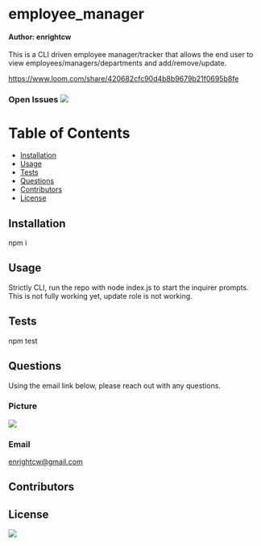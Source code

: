 
# employee_manager
#### Author: enrightcw

This is a CLI driven employee manager/tracker that allows the end user to view employees/managers/departments and add/remove/update.

https://www.loom.com/share/420682cfc90d4b8b9679b21f0695b8fe

### Open Issues <img src= "https://img.shields.io/github/issues/enrightcw/employee_manager">

# Table of Contents
* [Installation](#installation)
* [Usage](#usage)
* [Tests](#tests)
* [Questions](#questions)
* [Contributors](#contributors)
* [License](#license)

## Installation

npm i

## Usage

Strictly CLI, run the repo with node index.js to start the inquirer prompts.  This is not fully working yet, update role is not working.

## Tests

npm test

## Questions

Using the email link below, please reach out with any questions.

### Picture
<img src="https://avatars2.githubusercontent.com/u/58670012?v=4">

### Email 
enrightcw@gmail.com

## Contributors



## License

<img src="https://img.shields.io/github/license/enrightcw/employee_manager">
